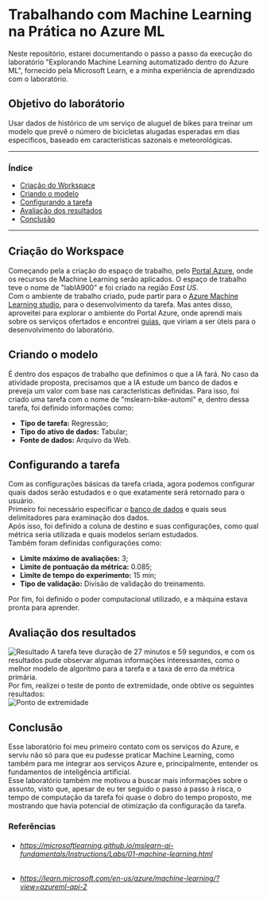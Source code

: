 # Trabalhando com Machine Learning na Prática no Azure ML
Neste repositório, estarei documentando o passo a passo da execução do laboratório "Explorando Machine Learning automatizado dentro do Azure ML", fornecido pela Microsoft Learn, e a minha experiência de aprendizado com o laboratório.

## Objetivo do laborátorio
Usar dados de histórico de um serviço de aluguel de bikes para treinar um modelo que prevê o número de bicicletas alugadas esperadas em dias especificos, baseado em características sazonais e meteorológicas.

*******
### Índice  
  - [Criação do Workspace](#criação-do-workspace)
  - [Criando o modelo](#criando-o-modelo)
  - [Configurando a tarefa](#configurando-a-tarefa)
  - [Avaliação dos resultados](#avaliação-dos-resultados)
  - [Conclusão](#conclusão)

*******

## Criação do Workspace
Começando pela a criação do espaço de trabalho, pelo [Portal Azure](https://portal.azure.com), onde os recursos de Machine Learning serão aplicados. O espaço de trabalho teve o nome de "labIA900" e foi criado na região *East US*.  
Com o ambiente de trabalho criado, pude partir para o [Azure Machine Learning studio](https://ml.azure.com), para o desenvolvimento da tarefa. Mas antes disso, aproveitei para explorar o ambiente do Portal Azure, onde aprendi mais sobre os serviços ofertados e encontrei [guias](##Referências), que viriam a ser úteis para o desenvolvimento do laboratório.

## Criando o modelo
É dentro dos espaços de trabalho que definimos o que a IA fará. No caso da atividade proposta, precisamos que a IA estude um banco de dados e preveja um valor com base nas características definidas.
Para isso, foi criado uma tarefa com o nome de "mslearn-bike-automl" e, dentro dessa tarefa, foi definido informações como:  
* **Tipo de tarefa:** Regressão;
* **Tipo do ativo de dados:** Tabular;
* **Fonte de dados:** Arquivo da Web.

## Configurando a tarefa
Com as configurações básicas da tarefa criada, agora podemos configurar quais dados serão estudados e o que exatamente será retornado para o usuário.  
Primeiro foi necessário especificar o [banco de dados](https://aka.ms/bike-rentals) e quais seus delimitadores para examinação dos dados.  
Após isso, foi definido a coluna de destino e suas configurações, como qual métrica seria utilizada e quais modelos seriam estudados.  
Também foram definidas configurações como:  
* **Limite máximo de avaliações:** 3;
* **Limite de pontuação da métrica:** 0.085;
* **Limite de tempo do experimento:** 15 min;
* **Tipo de validação:** Divisão de validação do treinamento.  
  
Por fim, foi definido o poder computacional utilizado, e a máquina estava pronta para aprender.


## Avaliação dos resultados
![Resultado](https://imgur.com/sNOA61h.png) 
A tarefa teve duração de 27 minutos e 59 segundos, e com os resultados pude observar algumas informações interessantes, como o melhor modelo de algoritmo para a tarefa e a taxa de erro da métrica primária.  
Por fim, realizei o teste de ponto de extremidade, onde obtive os seguintes resultados:  
![Ponto de extremidade](https://imgur.com/NGu7BHl.png)



## Conclusão
Esse laboratório foi meu primeiro contato com os serviços do Azure, e serviu não só para que eu pudesse praticar Machine Learning, como também para me integrar aos serviços Azure e, principalmente, entender os fundamentos de inteligência artificial.  
Esse laboratório também me motivou a buscar mais informações sobre o assunto, visto que, apesar de eu ter seguido o passo a passo à risca, o tempo de computação da tarefa foi quase o dobro do tempo proposto, me mostrando que havia potencial de otimização da configuração da tarefa.

### Referências
* ###### https://microsoftlearning.github.io/mslearn-ai-fundamentals/Instructions/Labs/01-machine-learning.html
* ###### https://learn.microsoft.com/en-us/azure/machine-learning/?view=azureml-api-2
